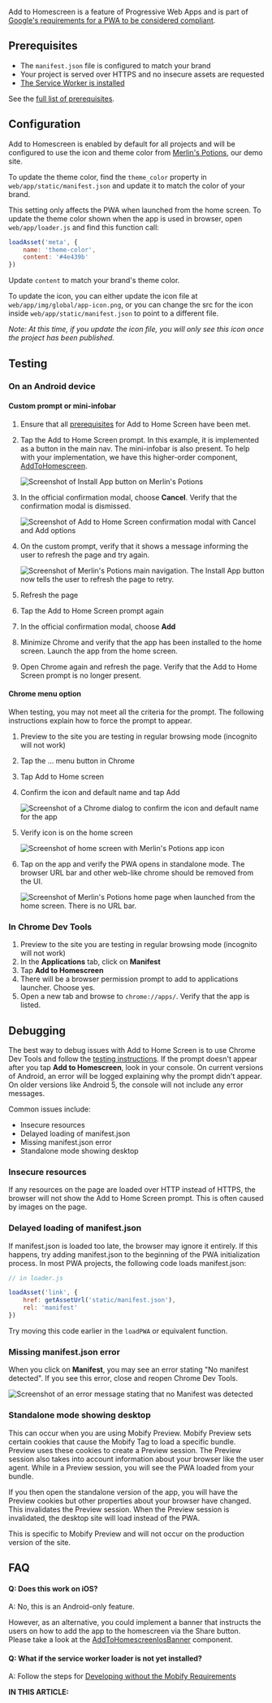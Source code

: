 Add to Homescreen is a feature of Progressive Web Apps and is part of [Google's requirements for a PWA to be considered compliant](https://developers.google.com/web/progressive-web-apps/checklist#metadata-provided-for-add-to-home-screen).

## Prerequisites
* The `manifest.json` file is configured to match your brand
* Your project is served over HTTPS and no insecure assets are requested
* [The Service Worker is installed](../../getting-started/installing-the-service-worker/)

See the [full list of prerequisites](https://developers.google.com/web/fundamentals/app-install-banners/).

## Configuration
Add to Homescreen is enabled by default for all projects and will be configured to use the icon and theme color from [Merlin's Potions](https://www.merlinspotions.com/), our demo site.

To update the theme color, find the `theme_color` property in `web/app/static/manifest.json` and update it to match the color of your brand.

This setting only affects the PWA when launched from the home screen. To update the theme color shown when the app is used in browser, open `web/app/loader.js` and find this function call:

```js
loadAsset('meta', {
    name: 'theme-color',
    content: '#4e439b'
})
```

Update `content` to match your brand's theme color.

To update the icon, you can either update the icon file at `web/app/img/global/app-icon.png`, or you can change the src for the icon inside `web/app/static/manifest.json` to point to a different file.

*Note: At this time, if you update the icon file, you will only see this icon once the project has been published.*

## Testing

### On an Android device

#### Custom prompt or mini-infobar

1. Ensure that all [prerequisites](https://developers.google.com/web/fundamentals/app-install-banners/) for Add to Home Screen have been met. 

1. Tap the Add to Home Screen prompt. In this example, it is implemented as a button in the main nav. The mini-infobar is also present. To help with your implementation, we have this higher-order component, [AddToHomescreen](../../components/#!/AddToHomescreen).

	![Screenshot of Install App button on Merlin's Potions](install-app.png)

1. In the official confirmation modal, choose **Cancel**. Verify that the confirmation modal is dismissed.

	![Screenshot of Add to Home Screen confirmation modal with Cancel and Add options](confirmation.png)

1. On the custom prompt, verify that it shows a message informing the user to refresh the page and try again.

	![Screenshot of Merlin's Potions main navigation. The Install App button now tells the user to refresh the page to retry.](refresh-and-retry.png)

1. Refresh the page

1. Tap the Add to Home Screen prompt again

1. In the official confirmation modal, choose **Add**

1. Minimize Chrome and verify that the app has been installed to the home screen. Launch the app from the home screen.

1. Open Chrome again and refresh the page. Verify that the Add to Home Screen prompt is no longer present.

#### Chrome menu option

When testing, you may not meet all the criteria for the prompt. The following instructions explain how to force the prompt to appear.

1. Preview to the site you are testing in regular browsing mode (incognito will not work)

1. Tap the ... menu button in Chrome

1. Tap Add to Home screen

1. Confirm the icon and default name and tap Add

   ![Screenshot of a Chrome dialog to confirm the icon and default name for the app](add-to-homescreen-name.png)

1. Verify icon is on the home screen

   ![Screenshot of home screen with Merlin's Potions app icon](homescreen-icon.png)

1. Tap on the app and verify the PWA opens in standalone mode. The browser URL bar and other web-like chrome should be removed from the UI.

   ![Screenshot of Merlin's Potions home page when launched from the home screen. There is no URL bar.](standalone.png)

### In Chrome Dev Tools

1. Preview to the site you are testing in regular browsing mode (incognito will not work)
1. In the **Applications** tab, click on **Manifest**
1. Tap **Add to Homescreen**
1. There will be a browser permission prompt to add to applications launcher. Choose yes.
1. Open a new tab and browse to `chrome://apps/`. Verify that the app is listed.

## Debugging

The best way to debug issues with Add to Home Screen is to use Chrome Dev Tools and follow the [testing instructions](#testing-chrome). If the prompt doesn't appear after you tap **Add to Homescreen**, look in your console. On current versions of Android, an error will be logged explaining why the prompt didn't appear. On older versions like Android 5, the console will not include any error messages.

Common issues include:

* Insecure resources
* Delayed loading of manifest.json
* Missing manifest.json error
* Standalone mode showing desktop

### Insecure resources

If any resources on the page are loaded over HTTP instead of HTTPS, the browser will not show the Add to Home Screen prompt. This is often caused by images on the page.

### Delayed loading of manifest.json

If manifest.json is loaded too late, the browser may ignore it entirely. If this happens, try adding manifest.json to the beginning of the PWA initialization process. In most PWA projects, the following code loads manifest.json:

```js
// in loader.js

loadAsset('link', {
    href: getAssetUrl('static/manifest.json'),
    rel: 'manifest'
})
```

Try moving this code earlier in the `loadPWA` or equivalent function.

### Missing manifest.json error

When you click on **Manifest**, you may see an error stating "No manifest detected". If you see this error, close and reopen Chrome Dev Tools.

![Screenshot of an error message stating that no Manifest was detected](no-manifest-error.png)

### Standalone mode showing desktop

This can occur when you are using Mobify Preview. Mobify Preview sets certain cookies that cause the Mobify Tag to load a specific bundle. Preview uses these cookies to create a Preview session. The Preview session also takes into account information about your browser like the user agent. While in a Preview session, you will see the PWA loaded from your bundle.

If you then open the standalone version of the app, you will have the Preview cookies but other properties about your browser have changed. This invalidates the Preview session. When the Preview session is invalidated, the desktop site will load instead of the PWA.

This is specific to Mobify Preview and will not occur on the production version of the site.

## FAQ

#### Q: Does this work on iOS?

A: No, this is an Android-only feature. 

However, as an alternative, you could implement a banner that instructs the users on how to add the app to the homescreen via the Share button. Please take a look at the [AddToHomescreenIosBanner](../../components/#!/AddToHomescreenIosBanner) component.

#### Q: What if the service worker loader is not yet installed?

A: Follow the steps for [Developing without the Mobify Requirements](../developing-without-the-mobify-tag/)

<div id="toc"><p class="u-text-size-smaller u-margin-start u-margin-bottom"><b>IN THIS ARTICLE:</b></p></div>
